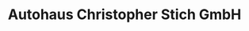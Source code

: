 ---
title: "Autohaus Christopher Stich GmbH"
url: /breckerfeld/autohaus-christopher-stich-gmbh/
shop: Autowerkstatt
---
